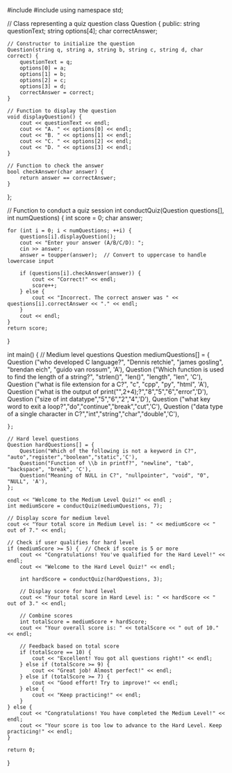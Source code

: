 
#include <iostream>
#include <string>
using namespace std;

// Class representing a quiz question
class Question {
public:
    string questionText;
    string options[4];
    char correctAnswer;

    // Constructor to initialize the question
    Question(string q, string a, string b, string c, string d, char correct) {
        questionText = q;
        options[0] = a;
        options[1] = b;
        options[2] = c;
        options[3] = d;
        correctAnswer = correct;
    }

    // Function to display the question
    void displayQuestion() {
        cout << questionText << endl;
        cout << "A. " << options[0] << endl;
        cout << "B. " << options[1] << endl;
        cout << "C. " << options[2] << endl;
        cout << "D. " << options[3] << endl;
    }

    // Function to check the answer
    bool checkAnswer(char answer) {
        return answer == correctAnswer;
    }
};

// Function to conduct a quiz session
int conductQuiz(Question questions[], int numQuestions) {
    int score = 0;
    char answer;

    for (int i = 0; i < numQuestions; ++i) {
        questions[i].displayQuestion();
        cout << "Enter your answer (A/B/C/D): ";
        cin >> answer;
        answer = toupper(answer);  // Convert to uppercase to handle lowercase input

        if (questions[i].checkAnswer(answer)) {
            cout << "Correct!" << endl;
            score++;
        } else {
            cout << "Incorrect. The correct answer was " << questions[i].correctAnswer << "." << endl;
        }
        cout << endl;
    }
    return score;
}

int main() {
    // Medium level questions
    Question mediumQuestions[] = {
Question ("who developed C language?", "Dennis retchie", "james gosling", "brendan eich", "guido van rossum", 'A'),
Question ("Which function is used to find the length of a string?", "strlen()", "len()", "length", "len", 'C'),
Question ("what is file extension for a C?", "c", "cpp", "py", "html", 'A'),
Question ("what is the output of print("",2+4);?","8","5","6","error",'D'),
Question ("size of int datatype","5","6","2","4",'D'),
Question ("what key word to exit a loop?","do","continue","break","cut",'C'),
Question ("data type of a single character in C?","int","string","char","double",'C'),

    };

    // Hard level questions
    Question hardQuestions[] = {
        Question("Which of the following is not a keyword in C?", "auto","register","boolean","static",'C'),
        Question("Function of \\b in printf?", "newline", "tab", "backspace", "break", 'C'),
        Question("Meaning of NULL in C?", "nullpointer", "void", "0", "NULL", 'A'),
    };

    cout << "Welcome to the Medium Level Quiz!" << endl ;
    int mediumScore = conductQuiz(mediumQuestions, 7);

    // Display score for medium level
    cout << "Your total score in Medium Level is: " << mediumScore << " out of 7." << endl;

    // Check if user qualifies for hard level
    if (mediumScore >= 5) {  // Check if score is 5 or more
        cout << "Congratulations! You've qualified for the Hard Level!" << endl;
        cout << "Welcome to the Hard Level Quiz!" << endl;

        int hardScore = conductQuiz(hardQuestions, 3);

        // Display score for hard level
        cout << "Your total score in Hard Level is: " << hardScore << " out of 3." << endl;

        // Combine scores
        int totalScore = mediumScore + hardScore;
        cout << "Your overall score is: " << totalScore << " out of 10." << endl;

        // Feedback based on total score
        if (totalScore == 10) {
            cout << "Excellent! You got all questions right!" << endl;
        } else if (totalScore >= 9) {
            cout << "Great job! Almost perfect!" << endl;
        } else if (totalScore >= 7) {
            cout << "Good effort! Try to improve!" << endl;
        } else {
            cout << "Keep practicing!" << endl;
        }
    } else {
        cout << "Congratulations! You have completed the Medium Level!" << endl;
        cout << "Your score is too low to advance to the Hard Level. Keep practicing!" << endl;
    }

    return 0;
}

